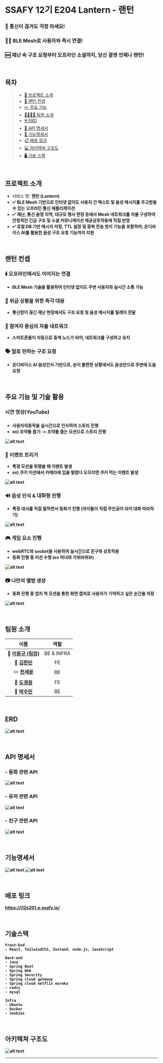 # SSAFY 12기 E204 Lantern - 랜턴


### 📡 통신이 끊겨도 걱정 마세요! 
### 🚶‍♀️ BLE Mesh로 사용자와 즉시 연결! 
### 🆘 재난 속 구조 요청부터 오프라인 소셜까지, 당신 곁엔 언제나 랜턴!

<br>

## 목차

> - [👋 프로젝트 소개](#프로젝트-소개)
> - [📖 랜턴 컨셉](#쏙쏙-컨셉)
> - [✏️ 주요 기능](#주요-기능-및-기술-활용)
> - [👩‍👩‍👧‍👧 팀원 소개](#팀원-소개)
> - [🖲️ ERD](#ERD)
> - [📌 API 명세서](#API-명세서)
> - [🚨 기능명세서](#기능명세서)
> - [📋 배포 링크](#배포-링크)
> - [💻 아키텍쳐 구조도](#아키텍쳐-구조도)
> - [🖥️ 기술 스택](#기술-스택)


<br>

## 프로젝트 소개
 - 서비스 명: <b>랜턴 (Lantern) 
 - ✅ BLE Mesh 기반으로 인터넷 없이도 사용자 간 텍스트 및 음성 메시지를 주고받을 수 있는 오프라인 통신 애플리케이션
 - ✅ 재난, 통신 음영 지역, 대규모 행사 현장 등에서 Mesh 네트워크를 자율 구성하여 안정적인 긴급 구조 및 소셜 커뮤니케이션 제공상호작용에 직접 반영
 - ✅ 로컬 DB 기반 메시지 저장, TTL 설정 및 중복 전송 방지 기능을 포함하며, 온디바이스 AI를 활용한 음성 구조 요청 기능까지 지원

<br>

## 랜턴 컨셉
### 🕯️ 오프라인에서도 이어지는 연결
- BLE Mesh 기술을 활용하여 인터넷 없이도 주변 사용자와 실시간 소통 가능
### 🚨 위급 상황을 위한 즉각 대응
- 통신망이 끊긴 재난 현장에서도 구조 요청 및 음성 메시지를 릴레이 전달
### 📱 참여자 중심의 자율 네트워크
- 스마트폰들이 자동으로 중계 노드가 되어, 네트워크를 구성하고 유지
### 🗣️ 말로 전하는 구조 요청
- 온디바이스 AI 음성인식 기반으로, 손이 불편한 상황에서도 음성만으로 주변에 도움 요청

<br>

## 주요 기능 및 기술 활용
### 시연 영상(YouTube)
<!-- [![쏙쏙](img/ssockssock.png)](https://youtu.be/3BXyRPZQ93U) -->
### 
 - 사용자의동작을 실시간으로 인식하여 스토리 진행
 - ex) 조약돌 줍기 -> 조약돌 줍는 모션으로 스토리 진행

 ![alt text](img/stone.gif)
### 🎊 이벤트 트리거 
 - 특정 모션을 취했을 때 이벤트 발생
 - ex) 쿠키 미션에서 카메라에 입을 벌렸다 오므리면 쿠키 먹는 이벤트 발생

![alt text](img/cookie.gif)
### 🔊 음성 인식 & 대화형 진행
- 특정 대사를 직접 말하면서 동화가 진행 (아이들이 직접 주인공이 되어 대화 따라하기)

 ![alt text](img/readtext.gif)
### 🎮 게임 요소 진행 
- webRTC와 socket을 사용하여 실시간으로 친구와 상호작용
- 동화 진행 중 미션 수행 (ex 마녀와 가위바위보)

 ![alt text](img/RSP.gif)
### 📷 나만의 앨범 생성
- 동화 진행 중 엄지 척 모션을 통한 화면 캡처로 사용자가 기억하고 싶은 순간을 저장

![alt text](img/capture.gif)

<br>

## 팀원 소개
| 이름 | 역할 |
|:--:|:--:|
| 👑 **[이동규 (팀장)](https://github.com/Iwannabegosu)**| BE & INFRA|
| 🌟 **[김한민](https://github.com/skdud5126)** | FE |
| ✏️ **[천세윤](https://github.com/jhnam0324)** | BE |
| 🐶 **[도경원](https://github.com/xongeeuse)** | FE |
| 🚀 **[박수민](https://github.com/garam0107)** | BE |

<br>

## ERD
![alt text](img/erd_mongle.png)

<br>

## API 명세서
### - 동화 관련 API
![alt text](img/fairytale_api.png)
### - 유저 관련 API
![alt text](img/user_api.png)
### - 친구 관련 API
![alt text](img/friend_api.png)

<br>

## 기능명세서
![alt text](img/img11.png)
![alt text](img/img22.png)

<br>

## 배포 링크

https://j12e201.p.ssafy.io/

<br>


## 기술스택

```
Front-End
- React, TailwindCSS, Zustand, node.js, JavaScript

Back-end 
- Java
- Spring Boot
- Spring Web
- Spring Security
- Spring cloud gateway
- Spring cloud netflix eureka
- redis
- mysql

Infra
- Ubuntu
- Docker
- Jenkins

```


<br>


## 아키텍쳐 구조도

![alt text](img/Architecture_mogle_fin.png)

---


